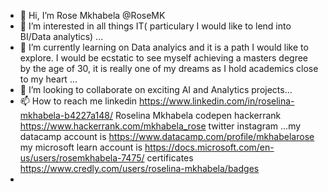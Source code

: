 - 👋 Hi, I’m Rose Mkhabela @RoseMK
- 👀 I’m interested in all things IT( particulary I would like to lend into BI/Data analytics) ...
- 🌱 I’m currently learning on Data analyics and it is a path I would like to explore. I would be ecstatic to see myself achieving a masters degree by the age of 30, it is really one of my dreams as I hold academics close to my heart ...
- 💞️ I’m looking to collaborate on exciting AI and Analytics projects...
- 📫 How to reach me linkedin https://www.linkedin.com/in/roselina-mkhabela-b4227a148/   Roselina Mkhabela codepen  hackerrank https://www.hackerrank.com/mkhabela_rose twitter instagram ...my datacamp account is https://www.datacamp.com/profile/mkhabelarose  my microsoft learn account is https://docs.microsoft.com/en-us/users/rosemkhabela-7475/ certificates https://www.credly.com/users/roselina-mkhabela/badges
-

<!---
RoseMK/RoseMK is a ✨ special ✨ repository because its `README.md` (this file) appears on your GitHub profile.
You can click the Preview link to take a look at your changes.
--->
